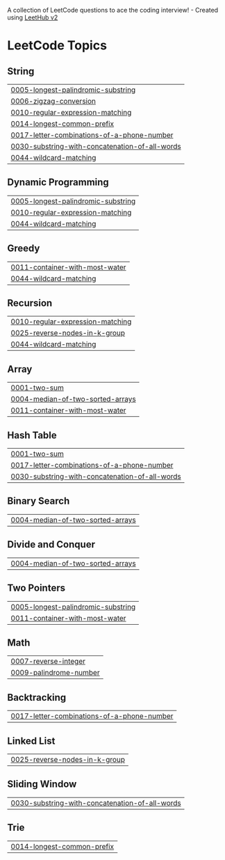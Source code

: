 A collection of LeetCode questions to ace the coding interview! - Created using [LeetHub v2](https://github.com/arunbhardwaj/LeetHub-2.0)
<!---LeetCode Topics Start-->
# LeetCode Topics
## String
|  |
| ------- |
| [0005-longest-palindromic-substring](https://github.com/SheruTuljanReddy/Leet-Code/tree/master/0005-longest-palindromic-substring) |
| [0006-zigzag-conversion](https://github.com/SheruTuljanReddy/Leet-Code/tree/master/0006-zigzag-conversion) |
| [0010-regular-expression-matching](https://github.com/SheruTuljanReddy/Leet-Code/tree/master/0010-regular-expression-matching) |
| [0014-longest-common-prefix](https://github.com/SheruTuljanReddy/Leet-Code/tree/master/0014-longest-common-prefix) |
| [0017-letter-combinations-of-a-phone-number](https://github.com/SheruTuljanReddy/Leet-Code/tree/master/0017-letter-combinations-of-a-phone-number) |
| [0030-substring-with-concatenation-of-all-words](https://github.com/SheruTuljanReddy/Leet-Code/tree/master/0030-substring-with-concatenation-of-all-words) |
| [0044-wildcard-matching](https://github.com/SheruTuljanReddy/Leet-Code/tree/master/0044-wildcard-matching) |
## Dynamic Programming
|  |
| ------- |
| [0005-longest-palindromic-substring](https://github.com/SheruTuljanReddy/Leet-Code/tree/master/0005-longest-palindromic-substring) |
| [0010-regular-expression-matching](https://github.com/SheruTuljanReddy/Leet-Code/tree/master/0010-regular-expression-matching) |
| [0044-wildcard-matching](https://github.com/SheruTuljanReddy/Leet-Code/tree/master/0044-wildcard-matching) |
## Greedy
|  |
| ------- |
| [0011-container-with-most-water](https://github.com/SheruTuljanReddy/Leet-Code/tree/master/0011-container-with-most-water) |
| [0044-wildcard-matching](https://github.com/SheruTuljanReddy/Leet-Code/tree/master/0044-wildcard-matching) |
## Recursion
|  |
| ------- |
| [0010-regular-expression-matching](https://github.com/SheruTuljanReddy/Leet-Code/tree/master/0010-regular-expression-matching) |
| [0025-reverse-nodes-in-k-group](https://github.com/SheruTuljanReddy/Leet-Code/tree/master/0025-reverse-nodes-in-k-group) |
| [0044-wildcard-matching](https://github.com/SheruTuljanReddy/Leet-Code/tree/master/0044-wildcard-matching) |
## Array
|  |
| ------- |
| [0001-two-sum](https://github.com/SheruTuljanReddy/Leet-Code/tree/master/0001-two-sum) |
| [0004-median-of-two-sorted-arrays](https://github.com/SheruTuljanReddy/Leet-Code/tree/master/0004-median-of-two-sorted-arrays) |
| [0011-container-with-most-water](https://github.com/SheruTuljanReddy/Leet-Code/tree/master/0011-container-with-most-water) |
## Hash Table
|  |
| ------- |
| [0001-two-sum](https://github.com/SheruTuljanReddy/Leet-Code/tree/master/0001-two-sum) |
| [0017-letter-combinations-of-a-phone-number](https://github.com/SheruTuljanReddy/Leet-Code/tree/master/0017-letter-combinations-of-a-phone-number) |
| [0030-substring-with-concatenation-of-all-words](https://github.com/SheruTuljanReddy/Leet-Code/tree/master/0030-substring-with-concatenation-of-all-words) |
## Binary Search
|  |
| ------- |
| [0004-median-of-two-sorted-arrays](https://github.com/SheruTuljanReddy/Leet-Code/tree/master/0004-median-of-two-sorted-arrays) |
## Divide and Conquer
|  |
| ------- |
| [0004-median-of-two-sorted-arrays](https://github.com/SheruTuljanReddy/Leet-Code/tree/master/0004-median-of-two-sorted-arrays) |
## Two Pointers
|  |
| ------- |
| [0005-longest-palindromic-substring](https://github.com/SheruTuljanReddy/Leet-Code/tree/master/0005-longest-palindromic-substring) |
| [0011-container-with-most-water](https://github.com/SheruTuljanReddy/Leet-Code/tree/master/0011-container-with-most-water) |
## Math
|  |
| ------- |
| [0007-reverse-integer](https://github.com/SheruTuljanReddy/Leet-Code/tree/master/0007-reverse-integer) |
| [0009-palindrome-number](https://github.com/SheruTuljanReddy/Leet-Code/tree/master/0009-palindrome-number) |
## Backtracking
|  |
| ------- |
| [0017-letter-combinations-of-a-phone-number](https://github.com/SheruTuljanReddy/Leet-Code/tree/master/0017-letter-combinations-of-a-phone-number) |
## Linked List
|  |
| ------- |
| [0025-reverse-nodes-in-k-group](https://github.com/SheruTuljanReddy/Leet-Code/tree/master/0025-reverse-nodes-in-k-group) |
## Sliding Window
|  |
| ------- |
| [0030-substring-with-concatenation-of-all-words](https://github.com/SheruTuljanReddy/Leet-Code/tree/master/0030-substring-with-concatenation-of-all-words) |
## Trie
|  |
| ------- |
| [0014-longest-common-prefix](https://github.com/SheruTuljanReddy/Leet-Code/tree/master/0014-longest-common-prefix) |
<!---LeetCode Topics End-->